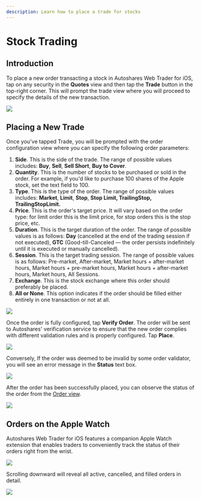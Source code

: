 ```yaml
---
description: Learn how to place a trade for stocks
---
```


# Stock Trading

## Introduction

To place a new order transacting a stock in Autoshares Web Trader for iOS, tap on any security in the **Quotes** view and then tap the **Trade** button in the top-right corner. This will prompt the trade view where you will proceed to specify the details of the new transaction.

![](../../../../.gitbook/assets/img_ff96693f5a2f-1_iphonexspacegrey_portrait%20%281%29.png)

## Placing a New Trade

Once you've tapped Trade, you will be prompted with the order configuration view where you can specify the following order parameters:

1. **Side**. This is the side of the trade. The range of possible values includes: **Buy**, **Sell**, **Sell Short**, **Buy to Cover**.
2. **Quantity**. This is the number of stocks to be purchased or sold in the order. For example, if you'd like to purchase 100 shares of  the Apple stock, set the text field to 100.
3. **Type**. This is the type of the order. The range of possible values includes: **Market**, **Limit**, **Stop**, **Stop Limit, TrailingStop, TrailingStopLimit.**
4. **Price**. This is the order's target price. It will vary based on the order type: for limit order this is the limit price, for stop orders this is the stop price, etc.
5. **Duration**. This is the target duration of the order. The range of possible values is as follows: **Day** \(cancelled at the end of the trading session if not executed\), **GTC** \(Good-till-Canceled — the order persists indefinitely until it is executed or manually cancelled\).
6. **Session**. This is the target trading session. The range of possible values is as follows: Pre-market, After-market, Market hours + after-market hours, Market hours + pre-market hours, Market hours + after-market hours,  Market hours, All Sessions.
7. **Exchange**. This is the stock exchange where this order should preferably be placed.
8. **All or None**. This option indicates if the order should be filled either entirely in one transaction or not at all.

![](../../../../.gitbook/assets/img_2b534b44cb96-1_iphonexspacegrey_portrait.png)

Once the order is fully configured, tap **Verify Order**. The order will be sent to Autoshares' verification service to ensure that the new order complies with different validation rules and is properly configured. Tap **Place**.

![](../../../../.gitbook/assets/img_989001a15890-1_iphonexspacegrey_portrait.png)

Conversely, If the order was deemed to be invalid by some order validator, you will see an error message in the **Status** text box.

![](../../../../.gitbook/assets/assets_-lg87vekkhvglbrecnrm_-lg8mbk_qfyofjupdere_-lg8mdeseo619dq-qx9m_img_0065_iphonexspacegrey_portrait.png)

After the order has been successfully placed, you can observe the status of the order from the [Order view](../../orders-view.md).

![](../../../../.gitbook/assets/img_0972f1d73547-1_iphonexspacegrey_portrait.png)

## Orders on the Apple Watch

Autoshares Web Trader for iOS features a companion Apple Watch extension that enables traders to conveniently track the status of their orders right from the wrist.

![](../../../../.gitbook/assets/silver-white-band-5.png)

Scrolling downward will reveal all active, cancelled, and filled orders in detail.

![](../../../../.gitbook/assets/silver-white-band-6.png)

